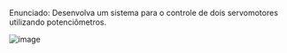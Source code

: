 Enunciado: Desenvolva um sistema para o controle de dois servomotores utilizando potenciômetros. 

![image](https://user-images.githubusercontent.com/66085972/163693331-332b6966-4981-417c-9113-1121b25480e1.png)

